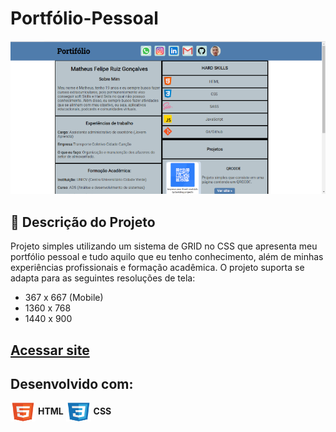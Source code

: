# Portfólio-Pessoal


<img src="img/img-logo-site.png">

## :memo: Descrição do Projeto

Projeto simples utilizando um sistema de GRID no CSS que apresenta meu portfólio pessoal e tudo aquilo que eu tenho conhecimento, além de minhas experiências profissionais e formação acadêmica. O projeto suporta se adapta para as seguintes resoluções de tela:

- 367 x 667 (Mobile)
- 1360 x 768 
- 1440 x 900

## [Acessar site](https://matheusfeliperuiz.github.io/Portfolio-Pessoal/)

##  Desenvolvido com: 

<img align="center" alt="HTML" height="30" width="40" src="https://raw.githubusercontent.com/devicons/devicon/master/icons/html5/html5-original.svg"> <strong> HTML</strong>
<img align="center" alt="CSS" height="30" width="40" src="https://raw.githubusercontent.com/devicons/devicon/master/icons/css3/css3-original.svg"> <strong>CSS</strong>

